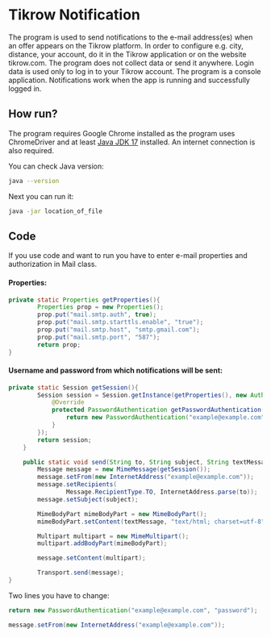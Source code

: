 # Tikrow Notification

The program is used to send notifications to the e-mail address(es) when an offer appears on the Tikrow platform. In order to configure e.g. city, distance, your account, do it in the Tikrow application or on the website tikrow.com. The program does not collect data or send it anywhere. Login data is used only to log in to your Tikrow account.
The program is a console application. Notifications work when the app is running and successfully logged in.

## How run?
The program requires Google Chrome installed as the program uses ChromeDriver and at least [Java JDK 17](https://www.oracle.com/java/technologies/downloads/) installed. An internet connection is also required. 

You can check Java version:

```bash
java --version
```

Next you can run it:

```bash
java -jar location_of_file
```


## Code

If you use code and want to run you have to enter e-mail properties and authorization in Mail class.

#### Properties:

```java
private static Properties getProperties(){
        Properties prop = new Properties();
        prop.put("mail.smtp.auth", true);
        prop.put("mail.smtp.starttls.enable", "true");
        prop.put("mail.smtp.host", "smtp.gmail.com");
        prop.put("mail.smtp.port", "587");
        return prop;
}
```

#### Username and password from which notifications will be sent:


```java
private static Session getSession(){
        Session session = Session.getInstance(getProperties(), new Authenticator() {
            @Override
            protected PasswordAuthentication getPasswordAuthentication() {
                return new PasswordAuthentication("example@example.com", "password");
            }
        });
        return session;
    }

    public static void send(String to, String subject, String textMessage) throws MessagingException {
        Message message = new MimeMessage(getSession());
        message.setFrom(new InternetAddress("example@example.com"));
        message.setRecipients(
                Message.RecipientType.TO, InternetAddress.parse(to));
        message.setSubject(subject);

        MimeBodyPart mimeBodyPart = new MimeBodyPart();
        mimeBodyPart.setContent(textMessage, "text/html; charset=utf-8");

        Multipart multipart = new MimeMultipart();
        multipart.addBodyPart(mimeBodyPart);

        message.setContent(multipart);

        Transport.send(message);
}
```
Two lines you have to change:
```java
return new PasswordAuthentication("example@example.com", "password");
```

```java
message.setFrom(new InternetAddress("example@example.com"));
```
